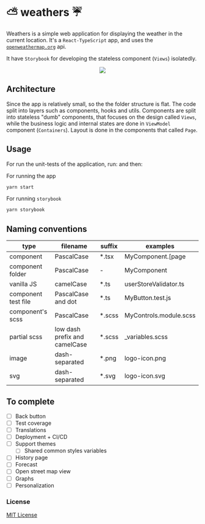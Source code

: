 # ⛅️ weathers ☔️


Weathers is a simple web application for displaying the weather in the current location. It's a `React-TypeScript` app, and uses the [`openweathermap.org`](https://www.openweathermap.org/) api.

It have `Storybook` for developing the stateless component (`Views`) isolatedly.

<div align="center">
    <img src="src/assets/png/wf-logo.png" />
</div>

## Architecture
Since the app is relatively small, so the the folder structure is flat. The code split into layers such as components, hooks and utils. Components are split into stateless "dumb" components, that focuses on the design called `Views`, while the business logic and internal states are done in `ViewModel` component (`Containers`). Layout is done in the components that called `Page`.

## Usage

For run the unit-tests of the application, run: and then:

For running the app

```bash
yarn start
```

For running `storybook`

```bash
yarn storybook
```


## Naming conventions

| type                | filename                      | suffix  | examples              |
| ------------------- | ----------------------------- | ------- | --------------------- |
| component           | PascalCase                    | \*.tsx  | MyComponent.[page|viewModel|view].tsx       |
| component folder    | PascalCase                     | -       | MyComponent           |
| vanilla JS          | camelCase                     | \*.ts   | userStoreValidator.ts |
| component test file | PascalCase and dot             | \*.ts   | MyButton.test.js      |
| component's scss    | PascalCase                    | \*.scss | MyControls.module.scss       |
| partial scss        | low dash prefix and camelCase | \*.scss | \_variables.scss      |
| image               | dash-separated                | \*.png  | logo-icon.png         |
| svg                 | dash-separated                | \*.svg  | logo-icon.svg         |


## To complete

-   [ ] Back button
-   [ ] Test coverage
-   [ ] Translations
-   [ ] Deployment + CI/CD
-   [ ] Support themes
    -   [ ] Shared common styles variables
-   [ ] History page
-   [ ] Forecast
-   [ ] Open street map view
-   [ ] Graphs
-   [ ] Personalization

### License

[MIT License](LICENSE)
